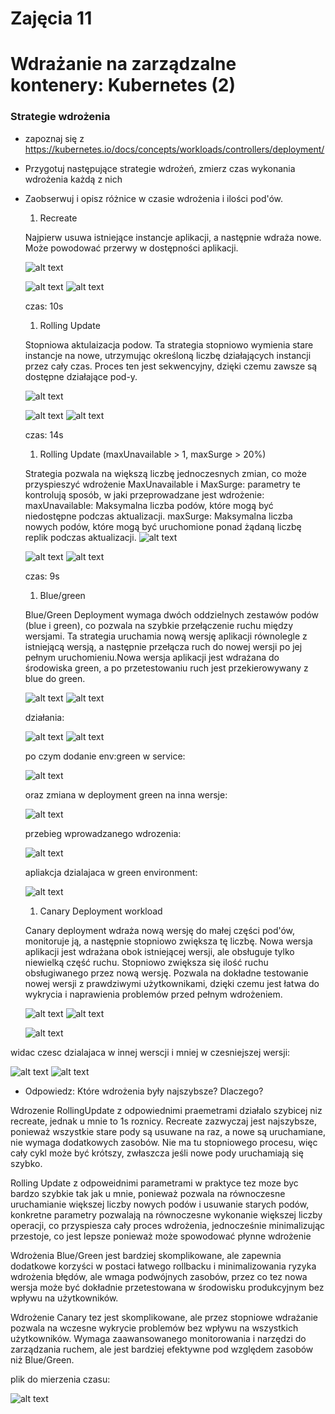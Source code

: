 # Zajęcia 11

# Wdrażanie na zarządzalne kontenery: Kubernetes (2)

### Strategie wdrożenia
 * zapoznaj się z https://kubernetes.io/docs/concepts/workloads/controllers/deployment/
 * Przygotuj następujące strategie wdrożeń, zmierz czas wykonania wdrożenia każdą z nich
 
 * Zaobserwuj i opisz różnice w czasie wdrożenia i ilości pod'ów. 
   1. Recreate

   Najpierw usuwa istniejące instancje aplikacji, a następnie wdraża nowe. Może powodować przerwy w dostępności aplikacji.

   ![alt text](zdj/image-2.png)
   
   ![alt text](zdj/image-0.png)
   ![alt text](zdj/image-1.png)

   czas: 10s

   1. Rolling Update

   Stopniowa aktulaizacja podow. Ta strategia stopniowo wymienia stare instancje na nowe, utrzymując określoną liczbę działających instancji przez cały czas.  Proces ten jest sekwencyjny, dzięki czemu zawsze są dostępne działające pod-y.
   
   ![alt text](zdj/image-4.png)
   
   ![alt text](zdj/image-3.png)
   ![alt text](zdj/image-5.png)
 
   czas: 14s


   1. Rolling Update (maxUnavailable > 1, maxSurge > 20%)

   Strategia pozwala na większą liczbę jednoczesnych zmian, co może przyspieszyć wdrożenie
   MaxUnavailable i MaxSurge: parametry te kontrolują sposób, w jaki przeprowadzane jest wdrożenie:
    maxUnavailable: Maksymalna liczba podów, które mogą być niedostępne podczas aktualizacji.
    maxSurge: Maksymalna liczba nowych podów, które mogą być uruchomione ponad żądaną liczbę replik podczas aktualizacji.
   ![alt text](zdj/image-7.png)
  

   ![alt text](zdj/image-6.png)
   ![alt text](zdj/image-8.png)

   czas: 9s 
   
   1. Blue/green

   Blue/Green Deployment wymaga dwóch oddzielnych zestawów podów (blue i green), co pozwala na szybkie przełączenie ruchu między wersjami. Ta strategia uruchamia nową wersję aplikacji równolegle z istniejącą wersją, a następnie przełącza ruch do nowej wersji po jej pełnym uruchomieniu.Nowa wersja aplikacji jest wdrażana do środowiska green, a po przetestowaniu ruch jest przekierowywany z blue do green.

   ![alt text](zdj/image-bg6.png)
   ![alt text](zdj/image-bg7.png)

    działania:

   ![alt text](zdj/image-bg.png)
   ![alt text](zdj/image-bg1.png)

   po czym dodanie  env:green   w service:

   ![alt text](zdj/image-bg2.png)

   oraz zmiana w deployment green na inna wersje:

   ![alt text](zdj/image-bg3.png)

   przebieg wprowadzanego wdrozenia:

   ![alt text](zdj/image-bg4.png)

   apliakcja dzialajaca w green environment:

   ![alt text](zdj/image-bg5.png)

   1. Canary Deployment workload 

   Canary deployment wdraża nową wersję do małej części pod'ów, monitoruje ją, a następnie stopniowo zwiększa tę liczbę. Nowa wersja aplikacji jest wdrażana obok istniejącej wersji, ale obsługuje tylko niewielką część ruchu. Stopniowo zwiększa się ilość ruchu obsługiwanego przez nową wersję. Pozwala na dokładne testowanie nowej wersji z prawdziwymi użytkownikami, dzięki czemu jest łatwa do wykrycia i naprawienia problemów przed pełnym wdrożeniem. 

   ![alt text](zdj/image-cd2.png)
   ![alt text](zdj/image-cd4.png)

   ![alt text](zdj/image-cd3.png)
  
  widac czesc dzialajaca w innej werscji i mniej w czesniejszej wersji:

  ![alt text](zdj/image-cd.png)
  ![alt text](zdj/image-cd1.png)

 * Odpowiedz: Które wdrożenia były najszybsze? Dlaczego? 
 
 Wdrozenie RollingUpdate z odpowiednimi praemetrami działalo szybicej niz recreate, jednak u mnie to 1s roznicy.
 Recreate zazwyczaj jest najszybsze, ponieważ wszystkie stare pody są usuwane na raz, a nowe są uruchamiane, nie wymaga dodatkowych zasobów. Nie ma tu stopniowego procesu, więc cały cykl może być krótszy, zwłaszcza jeśli nowe pody uruchamiają się szybko.

 Rolling Update z odpoweidnimi parametrami w praktyce tez moze byc bardzo szybkie tak jak u mnie, ponieważ pozwala na równoczesne uruchamianie większej liczby nowych podów i usuwanie starych podów, konkretne parametry pozwalają na równoczesne wykonanie większej liczby operacji, co przyspiesza cały proces wdrożenia, jednocześnie minimalizując przestoje, co jest lepsze ponieważ może spowodować płynne wdrożenie

 Wdrożenia Blue/Green jest bardziej skomplikowane, ale zapewnia dodatkowe korzyści w postaci łatwego rollbacku i minimalizowania ryzyka wdrożenia błędów, ale wmaga podwójnych zasobów, przez co tez nowa wersja może być dokładnie przetestowana w środowisku produkcyjnym bez wpływu na użytkowników.

 Wdrożenie Canary tez jest skomplikowane, ale przez stopniowe wdrażanie pozwala na wczesne wykrycie problemów bez wpływu na wszystkich użytkowników. Wymaga zaawansowanego monitorowania i narzędzi do zarządzania ruchem, ale jest bardziej efektywne pod względem zasobów niż Blue/Green.



plik do mierzenia czasu:

![alt text](zdj/image-16.png)